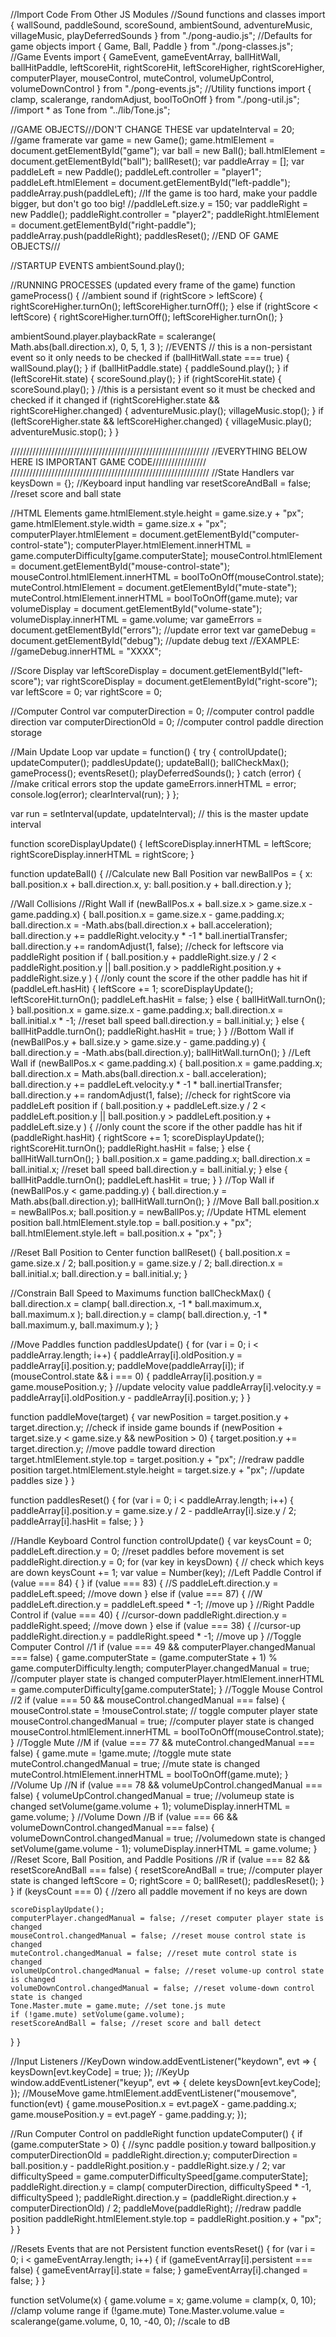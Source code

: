 //Import Code From Other JS Modules
//Sound functions and classes
import {
  wallSound,
  paddleSound,
  scoreSound,
  ambientSound,
  adventureMusic,
  villageMusic,
  playDeferredSounds
} from "./pong-audio.js";
//Defaults for game objects
import { Game, Ball, Paddle } from "./pong-classes.js";
//Game Events
import {
  GameEvent,
  gameEventArray,
  ballHitWall,
  ballHitPaddle,
  leftScoreHit,
  rightScoreHit,
  leftScoreHigher,
  rightScoreHigher,
  computerPlayer,
  mouseControl,
  muteControl,
  volumeUpControl,
  volumeDownControl
} from "./pong-events.js";
//Utility functions
import { clamp, scalerange, randomAdjust, boolToOnOff } from "./pong-util.js";
//import * as Tone from "../lib/Tone.js";

//GAME OBJECTS///DON'T CHANGE THESE
var updateInterval = 20; //game framerate
var game = new Game();
game.htmlElement = document.getElementById("game");
var ball = new Ball();
ball.htmlElement = document.getElementById("ball");
ballReset();
var paddleArray = [];
var paddleLeft = new Paddle();
paddleLeft.controller = "player1";
paddleLeft.htmlElement = document.getElementById("left-paddle");
paddleArray.push(paddleLeft);
//If the game is too hard, make your paddle bigger, but don't go too big!
//paddleLeft.size.y = 150;
var paddleRight = new Paddle();
paddleRight.controller = "player2";
paddleRight.htmlElement = document.getElementById("right-paddle");
paddleArray.push(paddleRight);
paddlesReset();
//END OF GAME OBJECTS///

//STARTUP EVENTS
ambientSound.play();

//RUNNING PROCESSES (updated every frame of the game)
function gameProcess() {
  //ambient sound
  if (rightScore > leftScore) {
    rightScoreHigher.turnOn();
    leftScoreHigher.turnOff();
  } else if (rightScore < leftScore) {
    rightScoreHigher.turnOff();
    leftScoreHigher.turnOn();
  }

  ambientSound.player.playbackRate = scalerange(
    Math.abs(ball.direction.x),
    0,
    5,
    1,
    3
  );
  //EVENTS
  // this is a non-persistant event so it only needs to be checked
  if (ballHitWall.state === true) {
    wallSound.play();
  }
  if (ballHitPaddle.state) {
    paddleSound.play();
  }
  if (leftScoreHit.state) {
    scoreSound.play();
  }
  if (rightScoreHit.state) {
    scoreSound.play();
  }
  //this is a persistant event so it must be checked and checked if it changed
  if (rightScoreHigher.state && rightScoreHigher.changed) {
    adventureMusic.play();
    villageMusic.stop();
  }
  if (leftScoreHigher.state && leftScoreHigher.changed) {
    villageMusic.play();
    adventureMusic.stop();
  }
}

///////////////////////////////////////////////////////////////
//EVERYTHING BELOW HERE IS IMPORTANT GAME CODE/////////////////
///////////////////////////////////////////////////////////////
//State Handlers
var keysDown = {}; //Keyboard input handling
var resetScoreAndBall = false; //reset score and ball state

//HTML Elements
game.htmlElement.style.height = game.size.y + "px";
game.htmlElement.style.width = game.size.x + "px";
computerPlayer.htmlElement = document.getElementById("computer-control-state");
computerPlayer.htmlElement.innerHTML =
  game.computerDifficulty[game.computerState];
mouseControl.htmlElement = document.getElementById("mouse-control-state");
mouseControl.htmlElement.innerHTML = boolToOnOff(mouseControl.state);
muteControl.htmlElement = document.getElementById("mute-state");
muteControl.htmlElement.innerHTML = boolToOnOff(game.mute);
var volumeDisplay = document.getElementById("volume-state");
volumeDisplay.innerHTML = game.volume;
var gameErrors = document.getElementById("errors"); //update error text
var gameDebug = document.getElementById("debug"); //update debug text
//EXAMPLE:
//gameDebug.innerHTML = "XXXX";

//Score Display
var leftScoreDisplay = document.getElementById("left-score");
var rightScoreDisplay = document.getElementById("right-score");
var leftScore = 0;
var rightScore = 0;

//Computer Control
var computerDirection = 0; //computer control paddle direction
var computerDirectionOld = 0; //computer control paddle direction storage

//Main Update Loop
var update = function() {
  try {
    controlUpdate();
    updateComputer();
    paddlesUpdate();
    updateBall();
    ballCheckMax();
    gameProcess();
    eventsReset();
    playDeferredSounds();
  } catch (error) {
    //make critical errors stop the update
    gameErrors.innerHTML = error;
    console.log(error);
    clearInterval(run);
  }
};

var run = setInterval(update, updateInterval); // this is the master update interval

function scoreDisplayUpdate() {
  leftScoreDisplay.innerHTML = leftScore;
  rightScoreDisplay.innerHTML = rightScore;
}

function updateBall() {
  //Calculate new Ball Position
  var newBallPos = {
    x: ball.position.x + ball.direction.x,
    y: ball.position.y + ball.direction.y
  };

  //Wall Collisions
  //Right Wall
  if (newBallPos.x + ball.size.x > game.size.x - game.padding.x) {
    ball.position.x = game.size.x - game.padding.x;
    ball.direction.x = -Math.abs(ball.direction.x + ball.acceleration);
    ball.direction.y += paddleRight.velocity.y * -1 * ball.inertialTransfer;
    ball.direction.y += randomAdjust(1, false);
    //check for leftscore via paddleRight position
    if (
      ball.position.y + paddleRight.size.y / 2 < paddleRight.position.y ||
      ball.position.y > paddleRight.position.y + paddleRight.size.y
    ) {
      //only count the score if the other paddle has hit
      if (paddleLeft.hasHit) {
        leftScore += 1;
        scoreDisplayUpdate();
        leftScoreHit.turnOn();
        paddleLeft.hasHit = false;
      } else {
        ballHitWall.turnOn();
      }
      ball.position.x = game.size.x - game.padding.x;
      ball.direction.x = ball.initial.x * -1; //reset ball speed
      ball.direction.y = ball.initial.y;
    } else {
      ballHitPaddle.turnOn();
      paddleRight.hasHit = true;
    }
  }
  //Bottom Wall
  if (newBallPos.y + ball.size.y > game.size.y - game.padding.y) {
    ball.direction.y = -Math.abs(ball.direction.y);
    ballHitWall.turnOn();
  }
  //Left Wall
  if (newBallPos.x < game.padding.x) {
    ball.position.x = game.padding.x;
    ball.direction.x = Math.abs(ball.direction.x - ball.acceleration);
    ball.direction.y += paddleLeft.velocity.y * -1 * ball.inertialTransfer;
    ball.direction.y += randomAdjust(1, false);
    //check for rightScore via paddleLeft position
    if (
      ball.position.y + paddleLeft.size.y / 2 < paddleLeft.position.y ||
      ball.position.y > paddleLeft.position.y + paddleLeft.size.y
    ) {
      //only count the score if the other paddle has hit
      if (paddleRight.hasHit) {
        rightScore += 1;
        scoreDisplayUpdate();
        rightScoreHit.turnOn();
        paddleRight.hasHit = false;
      } else {
        ballHitWall.turnOn();
      }
      ball.position.x = game.padding.x;
      ball.direction.x = ball.initial.x; //reset ball speed
      ball.direction.y = ball.initial.y;
    } else {
      ballHitPaddle.turnOn();
      paddleLeft.hasHit = true;
    }
  }
  //Top Wall
  if (newBallPos.y < game.padding.y) {
    ball.direction.y = Math.abs(ball.direction.y);
    ballHitWall.turnOn();
  }
  //Move Ball
  ball.position.x = newBallPos.x;
  ball.position.y = newBallPos.y;
  //Update HTML element position
  ball.htmlElement.style.top = ball.position.y + "px";
  ball.htmlElement.style.left = ball.position.x + "px";
}

//Reset Ball Position to Center
function ballReset() {
  ball.position.x = game.size.x / 2;
  ball.position.y = game.size.y / 2;
  ball.direction.x = ball.initial.x;
  ball.direction.y = ball.initial.y;
}

//Constrain Ball Speed to Maximums
function ballCheckMax() {
  ball.direction.x = clamp(
    ball.direction.x,
    -1 * ball.maximum.x,
    ball.maximum.x
  );
  ball.direction.y = clamp(
    ball.direction.y,
    -1 * ball.maximum.y,
    ball.maximum.y
  );
}

//Move Paddles
function paddlesUpdate() {
  for (var i = 0; i < paddleArray.length; i++) {
    paddleArray[i].oldPosition.y = paddleArray[i].position.y;
    paddleMove(paddleArray[i]);
    if (mouseControl.state && i === 0) {
      paddleArray[i].position.y = game.mousePosition.y;
    }
    //update velocity value
    paddleArray[i].velocity.y =
      paddleArray[i].oldPosition.y - paddleArray[i].position.y;
  }
}

function paddleMove(target) {
  var newPosition = target.position.y + target.direction.y;
  //check if inside game bounds
  if (newPosition + target.size.y < game.size.y && newPosition > 0) {
    target.position.y += target.direction.y; //move paddle toward direction
    target.htmlElement.style.top = target.position.y + "px"; //redraw paddle position
    target.htmlElement.style.height = target.size.y + "px"; //update paddles size
  }
}

function paddlesReset() {
  for (var i = 0; i < paddleArray.length; i++) {
    paddleArray[i].position.y = game.size.y / 2 - paddleArray[i].size.y / 2;
    paddleArray[i].hasHit = false;
  }
}

//Handle Keyboard Control
function controlUpdate() {
  var keysCount = 0;
  paddleLeft.direction.y = 0; //reset paddles before movement is set
  paddleRight.direction.y = 0;
  for (var key in keysDown) {
    // check which keys are down
    keysCount += 1;
    var value = Number(key);
    //Left Paddle Control
    if (value === 84) {
    }
    if (value === 83) {
      //S
      paddleLeft.direction.y = paddleLeft.speed; //move down
    } else if (value === 87) {
      //W
      paddleLeft.direction.y = paddleLeft.speed * -1; //move up
    }
    //Right Paddle Control
    if (value === 40) {
      //cursor-down
      paddleRight.direction.y = paddleRight.speed; //move down
    } else if (value === 38) {
      //cursor-up
      paddleRight.direction.y = paddleRight.speed * -1; //move up
    }
    //Toggle Computer Control
    //1
    if (value === 49 && computerPlayer.changedManual === false) {
      game.computerState =
        (game.computerState + 1) % game.computerDifficulty.length;
      computerPlayer.changedManual = true; //computer player state is changed
      computerPlayer.htmlElement.innerHTML =
        game.computerDifficulty[game.computerState];
    }
    //Toggle Mouse Control
    //2
    if (value === 50 && mouseControl.changedManual === false) {
      mouseControl.state = !mouseControl.state; // toggle computer player state
      mouseControl.changedManual = true; //computer player state is changed
      mouseControl.htmlElement.innerHTML = boolToOnOff(mouseControl.state);
    }
    //Toggle Mute
    //M
    if (value === 77 && muteControl.changedManual === false) {
      game.mute = !game.mute; //toggle mute state
      muteControl.changedManual = true; //mute state is changed
      muteControl.htmlElement.innerHTML = boolToOnOff(game.mute);
    }
    //Volume Up
    //N
    if (value === 78 && volumeUpControl.changedManual === false) {
      volumeUpControl.changedManual = true; //volumeup state is changed
      setVolume(game.volume + 1);
      volumeDisplay.innerHTML = game.volume;
    }
    //Volume Down
    //B
    if (value === 66 && volumeDownControl.changedManual === false) {
      volumeDownControl.changedManual = true; //volumedown state is changed
      setVolume(game.volume - 1);
      volumeDisplay.innerHTML = game.volume;
    }
    //Reset Score, Ball Position, and Paddle Positions
    //R
    if (value === 82 && resetScoreAndBall === false) {
      resetScoreAndBall = true; //computer player state is changed
      leftScore = 0;
      rightScore = 0;
      ballReset();
      paddlesReset();
    }
  }
  if (keysCount === 0) {
    //zero all paddle movement if no keys are down

    scoreDisplayUpdate();
    computerPlayer.changedManual = false; //reset computer player state is changed
    mouseControl.changedManual = false; //reset mouse control state is changed
    muteControl.changedManual = false; //reset mute control state is changed
    volumeUpControl.changedManual = false; //reset volume-up control state is changed
    volumeDownControl.changedManual = false; //reset volume-down control state is changed
    Tone.Master.mute = game.mute; //set tone.js mute
    if (!game.mute) setVolume(game.volume);
    resetScoreAndBall = false; //reset score and ball detect
  }
}

//Input Listeners
//KeyDown
window.addEventListener("keydown", evt => {
  keysDown[evt.keyCode] = true;
});
//KeyUp
window.addEventListener("keyup", evt => {
  delete keysDown[evt.keyCode];
});
//MouseMove
game.htmlElement.addEventListener("mousemove", function(evt) {
  game.mousePosition.x = evt.pageX - game.padding.x;
  game.mousePosition.y = evt.pageY - game.padding.y;
});

//Run Computer Control on paddleRight
function updateComputer() {
  if (game.computerState > 0) {
    //sync paddle position.y toward ballposition.y
    computerDirectionOld = paddleRight.direction.y;
    computerDirection =
      ball.position.y - paddleRight.position.y - paddleRight.size.y / 2;
    var difficultySpeed = game.computerDifficultySpeed[game.computerState];
    paddleRight.direction.y = clamp(
      computerDirection,
      difficultySpeed * -1,
      difficultySpeed
    );
    paddleRight.direction.y =
      (paddleRight.direction.y + computerDirectionOld) / 2;
    paddleMove(paddleRight);
    //redraw paddle position
    paddleRight.htmlElement.style.top = paddleRight.position.y + "px";
  }
}

//Resets Events that are not Persistent
function eventsReset() {
  for (var i = 0; i < gameEventArray.length; i++) {
    if (gameEventArray[i].persistent === false) {
      gameEventArray[i].state = false;
    }
    gameEventArray[i].changed = false;
  }
}

function setVolume(x) {
  game.volume = x;
  game.volume = clamp(x, 0, 10); //clamp volume range
  if (!game.mute)
    Tone.Master.volume.value = scalerange(game.volume, 0, 10, -40, 0); //scale to dB
